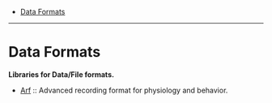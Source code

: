 
- [Data Formats](#data-formats)

----

# Data Formats
**Libraries for Data/File formats.**
- [Arf](https://github.com/melizalab/arf) :: Advanced recording format for physiology and behavior.
